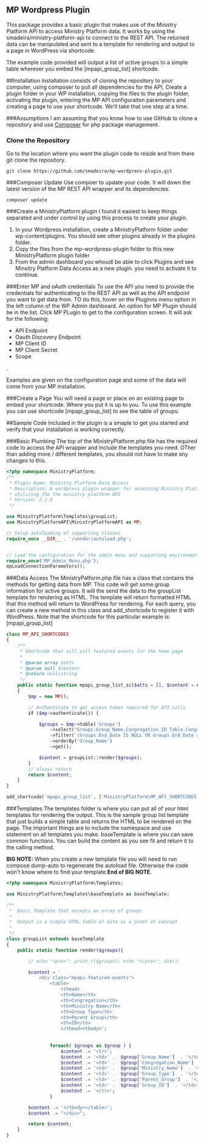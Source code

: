 ## MP Wordpress Plugin

This package provides a basic plugin that makes use of the Ministry Platform API to access 
Ministry Platform data. It works by using the smadeira/ministry-platform-api to connect to
the REST API. The returned data can be manipulated and sent to a template for rendering and
output to a page in WordPress via shortcode.

The example code provided will output a list of active groups to a simple table wherever you embed the
[mpapi_group_list] shortcode.

##Installation
Installation consists of cloning the repository to your computer, using composer to pull all dependencies for the API, 
Create a plugin folder in your WP installation, copying the files to the plugin folder, activating the plugin, entering the 
MP API configuraiton parameters and creating a page to use your shortcode.  We'll take that one step at a time.

###Assumptions
I am assuming that you know how to use GitHub to clone a repository and use <a href="http://getcomposer.org">Composer</a> for php package management.

### Clone the Repository
Go to the location where you want the plugin code to reside and from there git clone the repository.

```
git clone https://github.com/smadeira/mp-wordpress-plugin.git
```

###Composer Update
Use compoer to update your code.  It will down the latest version of the MP REST API wrapper and its dependencies.
```
composer update
```

###Create a MinistryPlatform plugin
I found it easiest to keep things separated and under control by using this process to create your plugin.
<ol><li>In your Wordpress installation, create a MinistryPlatform folder under wp-content/plugins.  You should see other plugins already in the plugins folder.</li>
	<li>Copy the files from the mp-wordpress-plugin folder to this new MinistryPlatform plugin folder</li>
	<li>From the admin dashboard you whoudl be able to click Plugins and see Minsitry Platform Data Access as a new plugin.  you need to activate it to continue.</li>
</ol>

###Enter MP and oAuth credentials
To use the API you need to provide the credentials for authenticating to the REST API as well as the API endpoint you want to get data from.  TO do this, hover on the Pluginns menu
option in the left column of the WP Admin dashboard.  An option for MP Plugin should be in the list.  Click MP PLugin to get to the configuration screen.  It will ask for the following:
<ul><li>API Endpoint</li><li>Oauth Discovery Endpoint</li><li>MP Client ID</li><li>MP Client Secret</li><li>Scope</li></ul>.

Examples are given on the configuration page and some of the data will come from your MP installation.

###Create a Page
You will need a page or place on an existing page to embed your shortcode.  Where you put it is up to you. To use this example you can use shortcode [mpapi_group_list] to see the table of groups.

##Sample Code
Included in the plugin is a smaple to get you started and verify that your installation is working correctly.

###Basic Plumbing
The top of the MinistryPlatform.php file has the required code to access the API wrapper and include the templates you need.  OTher than adding more / different templates, you should
not have to make any changes to this.  
```php
<?php namespace MinistryPlatform;
/**
 * Plugin Name: Ministry Platform Data Access
 * Description: A wordpress plugin wrapper for accessing Ministry Platform
 * utilizing the the ministry platform API
 * Version: 2.1.0
 */

use MinistryPlatform\Templates\groupList;
use MinistryPlatformAPI\MinistryPlatformAPI as MP;

// Setup autoloading of supporting classes
require_once __DIR__ . '/vendor/autoload.php';


// Load the configuration for the admin menu and supporting environment functions
require_once('MP_Admin_Menu.php');
mpLoadConnectionParameters();
```

###Data Access
The MinistryPatform.php file has a class that contains the methods for getting data from MP.  This code will get some group information for active groups.  It will the send the
data to the groupList template for rendering as HTML.  The template will return formatted HTML that this method will return to WordPress for rendering. For each query, you can create a new method in this class and add_shortcode to register it with WordPress.  Note that the shortcode for this particular example is: [mpapi_group_list]

```php
class MP_API_SHORTCODES
{
    /**
     * Shortcode that will pull featured events for the home page
     *
     * @param array $atts
     * @param null $content
     * @return null|string
     */
    public static function mpapi_group_list_sc($atts = [], $content = null)
    {
        $mp = new MP();

        // Authenticate to get access token required for API calls
        if ($mp->authenticate()) {

            $groups = $mp->table('Groups')
                ->select("Groups.Group_Name,Congregation_ID_Table.Congregation_Name,Ministry_ID_Table.Ministry_Name,Group_Type_ID_Table.Group_Type,Groups.Start_Date,Groups.End_Date,Parent_Group_Table.Group_Name AS [Parent_Group], Groups.Group_ID")
                ->filter('(Groups.End_Date IS NULL OR Groups.End_Date >= GetDate())')
                ->orderBy('Group_Name')
                ->get();

            $content = groupList::render($groups);
        }
        // always return
        return $content;
    }
}

add_shortcode('mpapi_group_list', ['MinistryPlatform\MP_API_SHORTCODES', 'mpapi_group_list_sc']);
```

###Templates
The templates folder is where you can put all of your html templates for rendering the output. This is the sample group list template that just builds a simple table and returns the HTML
to be rendered on the page. The important things are to include the namespace and use statement on all templates you make.  baseTemplate is where you can save common functions. You can build the content as you see fit and return it to the calling method.

<b>BIG NOTE:</b> When you create a new template file you will need to run compose dump-auto to regenerate the autoload file.  Otherwise the code won't know where to find your template.<b>End of BIG NOTE</b>.

```php
<?php namespace MinistryPlatform\Templates;

use MinistryPlatform\Templates\baseTemplate as baseTemplate;

/**
 *  Basic Template that accepts an array of groups
 *  
 *  Output is a simple HTML table of data as a proof of concept
 *
 */
class groupList extends baseTemplate
{
    public static function render($groups){

        // echo "<pre>"; print_r($groups); echo "</pre>"; die();

        $content = '
            <div class="mpapi-featured-events"> 
                <table>
                    <thead>
                    <th>Name</th>
                    <th>Congregation</th>
                    <th>Ministry Name</th>
                    <th>Group Type</th>
                    <th>Parent Group</th>
                    <th>ID</th>
                    </thead><tbody>';
        
        
                foreach( $groups as $group ) {
                    $content .= '<tr>';
                    $content .= '<td>' .  $group['Group_Name']  . '</td>';
                    $content .= '<td>' .  $group['Congregation_Name']  . '</td>';
                    $content .= '<td>' .  $group['Ministry_Name']  . '</td>';
                    $content .= '<td>' .  $group['Group_Type']  . '</td>';
                    $content .= '<td>' .  $group['Parent_Group']  . '</td>';
                    $content .= '<td>' .  $group['Group_ID']  . '</td>';
                    $content .= '</tr>';
                }

        $content .= '</tbody></table>';
        $content .= "</div>";

        return $content;
    }
}
```
